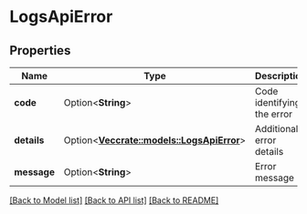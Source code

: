 # LogsApiError

## Properties

Name | Type | Description | Notes
------------ | ------------- | ------------- | -------------
**code** | Option<**String**> | Code identifying the error | [optional]
**details** | Option<[**Vec<crate::models::LogsApiError>**](LogsAPIError.md)> | Additional error details | [optional]
**message** | Option<**String**> | Error message | [optional]

[[Back to Model list]](../README.md#documentation-for-models) [[Back to API list]](../README.md#documentation-for-api-endpoints) [[Back to README]](../README.md)


